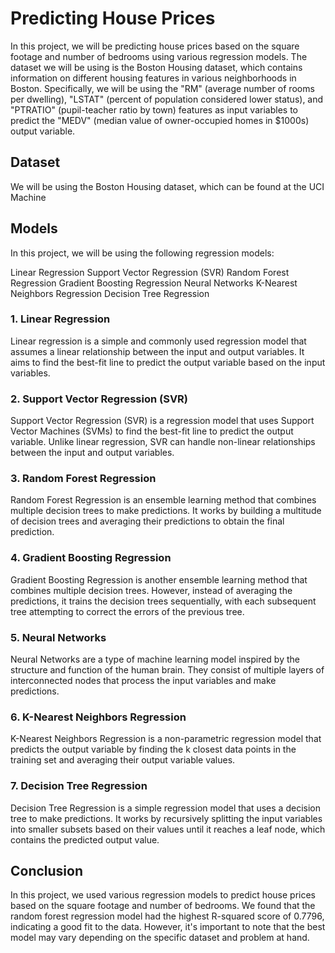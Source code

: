 # Predicting House Prices

In this project, we will be predicting house prices based on the square footage and number of bedrooms using various regression models. The dataset we will be using is the Boston Housing dataset, which contains information on different housing features in various neighborhoods in Boston. Specifically, we will be using the "RM" (average number of rooms per dwelling), "LSTAT" (percent of population considered lower status), and "PTRATIO" (pupil-teacher ratio by town) features as input variables to predict the "MEDV" (median value of owner-occupied homes in $1000s) output variable.

## Dataset
We will be using the Boston Housing dataset, which can be found at the UCI Machine 

## Models
In this project, we will be using the following regression models:

Linear Regression
Support Vector Regression (SVR)
Random Forest Regression
Gradient Boosting Regression
Neural Networks
K-Nearest Neighbors Regression
Decision Tree Regression

### 1. Linear Regression
Linear regression is a simple and commonly used regression model that assumes a linear relationship between the input and output variables. It aims to find the best-fit line to predict the output variable based on the input variables.
### 2. Support Vector Regression (SVR)
Support Vector Regression (SVR) is a regression model that uses Support Vector Machines (SVMs) to find the best-fit line to predict the output variable. Unlike linear regression, SVR can handle non-linear relationships between the input and output variables.
### 3. Random Forest Regression
Random Forest Regression is an ensemble learning method that combines multiple decision trees to make predictions. It works by building a multitude of decision trees and averaging their predictions to obtain the final prediction.
### 4. Gradient Boosting Regression
Gradient Boosting Regression is another ensemble learning method that combines multiple decision trees. However, instead of averaging the predictions, it trains the decision trees sequentially, with each subsequent tree attempting to correct the errors of the previous tree.
### 5. Neural Networks
Neural Networks are a type of machine learning model inspired by the structure and function of the human brain. They consist of multiple layers of interconnected nodes that process the input variables and make predictions.
### 6. K-Nearest Neighbors Regression
K-Nearest Neighbors Regression is a non-parametric regression model that predicts the output variable by finding the k closest data points in the training set and averaging their output variable values.
### 7. Decision Tree Regression
Decision Tree Regression is a simple regression model that uses a decision tree to make predictions. It works by recursively splitting the input variables into smaller subsets based on their values until it reaches a leaf node, which contains the predicted output value.

## Conclusion
In this project, we used various regression models to predict house prices based on the square footage and number of bedrooms. We found that the random forest regression model had the highest R-squared score of 0.7796, indicating a good fit to the data. However, it's important to note that the best model may vary depending on the specific dataset and problem at hand.

